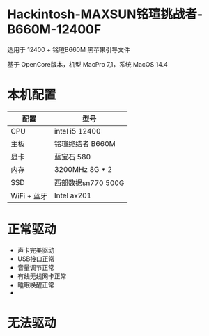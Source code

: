 # Hackintosh-MAXSUN铭瑄挑战者-B660M-12400F

适用于 12400 + 铭瑄B660M 黑苹果引导文件

基于 OpenCore版本，机型 MacPro 7,1，系统 MacOS 14.4

# 本机配置

| 配置        | 型号               |
| ----------- | ------------------ |
| CPU         | intel i5 12400     |
| 主板        | 铭瑄终结者 B660M   |
| 显卡        | 蓝宝石 580         |
| 内存        | 3200MHz 8G * 2     |
| SSD         | 西部数据sn770 500G |
| WiFi + 蓝牙 | Intel ax201        |

# 正常驱动
* 声卡完美驱动
* USB接口正常
* 音量调节正常
* 有线无线网卡正常
* 睡眠唤醒正常
* 

# 无法驱动





